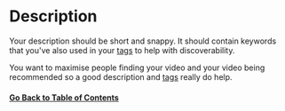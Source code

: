 # Description

Your description should be short and snappy.  It should contain keywords that you've also used in your [tags](/tags/readme.me) to help with discoverability. 

You want to maximise people finding your video and your video being recommended so a good description and [tags](/tags/readme.me) really do help. 


#### [Go Back to Table of Contents](https://github.com/weeyin83/youtube-video-success/blob/main/README.md)